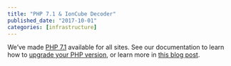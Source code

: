 ```yaml
---
title: "PHP 7.1 & IonCube Decoder"
published_date: "2017-10-01"
categories: [infrastructure]
---
```

We’ve made [PHP 7.1](http://www.php.net/ChangeLog-7.php#7.1.0) available for all sites.  See our documentation to learn how to [upgrade your PHP version](/guides/php/php-versions), or learn more in [this blog post](https://pantheon.io/blog/php-71-ioncube-decoder-now-available-all-sites-pantheon).
